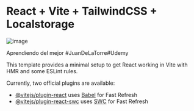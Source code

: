 # React + Vite + TailwindCSS + Localstorage

![image](https://github.com/CesarDGN95/citas-pacientes-react/assets/129010526/0f0a47ca-eb43-4311-bf7d-e72133da2d7b)

Aprendiendo del mejor #JuanDeLaTorre#Udemy

This template provides a minimal setup to get React working in Vite with HMR and some ESLint rules.

Currently, two official plugins are available:

- [@vitejs/plugin-react](https://github.com/vitejs/vite-plugin-react/blob/main/packages/plugin-react/README.md) uses [Babel](https://babeljs.io/) for Fast Refresh
- [@vitejs/plugin-react-swc](https://github.com/vitejs/vite-plugin-react-swc) uses [SWC](https://swc.rs/) for Fast Refresh
